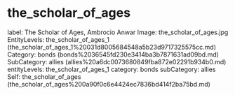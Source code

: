 # the_scholar_of_ages

label: The Scholar of Ages, Ambrocio Anwar
Image: the_scholar_of_ages.jpg
EntityLevels: the_scholar_of_ages_1 (the_scholar_of_ages_1%20031d8005684548a5b23d9717325575cc.md)
Category: bonds (bonds%2036545fd230e3414ba3b7871631ad09bd.md)
SubCategory: allies (allies%20a6dc0073680849fba872e02291b934b0.md)
entityLevels: the_scholar_of_ages_1
category: bonds
subCategory: allies
Self: the_scholar_of_ages (the_scholar_of_ages%200a90f0c6e4424ec7836bd414f2ba75bd.md)

[](Untitled%20fddf21ccce244e58a470e4abbfad052c.md)